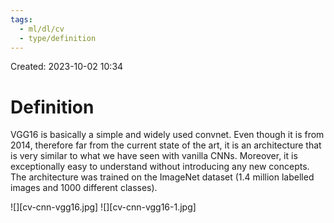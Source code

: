 ```yaml
---
tags:
  - ml/dl/cv
  - type/definition
---
```

Created: 2023-10-02 10:34
# Definition

VGG16 is basically a simple and widely used convnet. Even though it is from 2014, therefore far from the current state of the art, it is an architecture that is very similar to what we have seen with vanilla CNNs. Moreover, it is exceptionally easy to understand without introducing any new concepts. The architecture was trained on the ImageNet dataset (1.4 million labelled images and 1000 different classes).

![][cv-cnn-vgg16.jpg]
![][cv-cnn-vgg16-1.jpg]